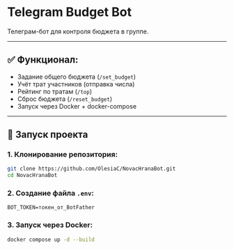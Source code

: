 # Telegram Budget Bot

Телеграм-бот для контроля бюджета в группе.

---

## ✅ Функционал:
- Задание общего бюджета (`/set_budget`)
- Учёт трат участников (отправка числа)
- Рейтинг по тратам (`/top`)
- Сброс бюджета (`/reset_budget`)
- Запуск через Docker + docker-compose

---

## 🚀 Запуск проекта

### 1. Клонирование репозитория:
```bash
git clone https://github.com/OlesiaC/NovacHranaBot.git
cd NovacHranaBot
```
### 2. Создание файла `.env`:
```
BOT_TOKEN=токен_от_BotFather
```
### 3. Запуск через Docker:
```bash
docker compose up -d --build
```
